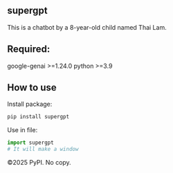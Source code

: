 ## supergpt
This is a chatbot by a 8-year-old child named Thai Lam.
## Required:
google-genai >=1.24.0
python >=3.9
## How to use
Install package:
```sh
pip install supergpt
```
Use in file:
```python
import supergpt
# It will make a window
```
©️2025 PyPI.
No copy.